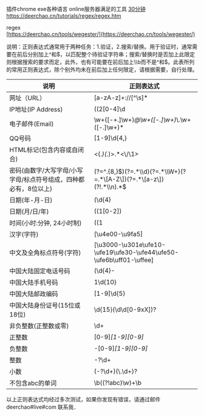 插件chrome 
exe各种语言
online服务器满足的工具
[30分钟https://deerchao.cn/tutorials/regex/regex.htm](https://deerchao.cn/tutorials/regex/regex.htm)





regex  
[https://deerchao.cn/tools/wegester/](https://deerchao.cn/tools/wegester/)











说明：正则表达式通常用于两种任务：1.验证，2.搜索/替换。用于验证时，通常需要在前后分别加上^和$，以匹配整个待验证字符串；搜索/替换时是否加上此限定则根据搜索的要求而定，此外，也有可能要在前后加上\\b而不是^和$。此表所列的常用正则表达式，除个别外均未在前后加上任何限定，请根据需要，自行处理。

| 说明 | 正则表达式 |
| --- | --- |
| 网址（URL） | \[a-zA-z\]+://\[^\\s\]* |
| IP地址(IP Address) | ((2\[0-4\]\\d|25\[0-5\]|\[01\]?\\d\\d?)\\.){3}(2\[0-4\]\\d|25\[0-5\]|\[01\]?\\d\\d?) |
| 电子邮件(Email) | \\w+(\[-+.\]\\w+)*@\\w+(\[-.\]\\w+)*\\.\\w+(\[-.\]\\w+)* |
| QQ号码 | \[1-9\]\\d{4,} |
| HTML标记(包含内容或自闭合) | <(.*)(.*)>.*<\\/\\1>|<(.*) \\/> |
| 密码(由数字/大写字母/小写字母/标点符号组成，四种都必有，8位以上) | (?=^.{8,}$)(?=.*\\d)(?=.*\\W+)(?=.*\[A-Z\])(?=.*\[a-z\])(?!.*\\n).*$ |
| 日期(年-月-日) | (\\d{4}|\\d{2})-((1\[0-2\])|(0?\[1-9\]))-((\[12\]\[0-9\])|(3\[01\])|(0?\[1-9\])) |
| 日期(月/日/年) | ((1\[0-2\])|(0?\[1-9\]))/((\[12\]\[0-9\])|(3\[01\])|(0?\[1-9\]))/(\\d{4}|\\d{2}) |
| 时间(小时:分钟, 24小时制) | ((1|0?)\[0-9\]|2\[0-3\]):(\[0-5\]\[0-9\]) |
| 汉字(字符) | \[\\u4e00-\\u9fa5\] |
| 中文及全角标点符号(字符) | \[\\u3000-\\u301e\\ufe10-\\ufe19\\ufe30-\\ufe44\\ufe50-\\ufe6b\\uff01-\\uffee\] |
| 中国大陆固定电话号码 | (\\d{4}-|\\d{3}-)?(\\d{8}|\\d{7}) |
| 中国大陆手机号码 | 1\\d{10} |
| 中国大陆邮政编码 | \[1-9\]\\d{5} |
| 中国大陆身份证号(15位或18位) | \\d{15}(\\d\\d\[0-9xX\])? |
| 非负整数(正整数或零) | \\d+ |
| 正整数 | \[0-9\]*\[1-9\]\[0-9\]* |
| 负整数 | -\[0-9\]*\[1-9\]\[0-9\]* |
| 整数 | -?\\d+ |
| 小数 | (-?\\d+)(\\.\\d+)? |
| 不包含abc的单词 | \\b((?!abc)\\w)+\\b |

以上正则表达式均经过多次测试，如果你发现有错误，请通过邮件 deerchao#live#com 联系我．





























































































































































